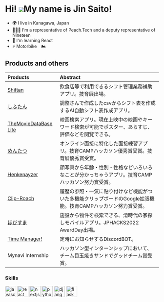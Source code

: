 Hi! ![](https://user-images.githubusercontent.com/18350557/176309783-0785949b-9127-417c-8b55-ab5a4333674e.gif)My name is Jin Saito!
=====================================================================================================================================

* 🌍  I live in Kanagawa, Japan
* 👨‍👨‍👦 I'm a representative of Peach.Tech and a deputy representative of Nineteen
* 🧠 I'm learning React
* ⚡ Motorbike　🏍

## Products and others
| Products | Abstract |
| :-- | :-- |
| [Shiftan](https://github.com/JinA293/shiftan-v2) | 飲食店等で利用できるシフト管理業務補助アプリ。技育展出場。 |
| [しふたん](https://github.com/JinA293/shiftan) | 調整さんで作成したcsvからシフト表を作成するAI自動シフト表作成アプリ。 |
| [TheMovieDataBase Lite](https://github.com/JinA293/TheMovieDatabaseLite_cs50FinalProject) | 映画検索アプリ。現在上映中の映画やキーワード検索が可能でポスター、あらすじ、評価などを閲覧できる。|
| [めんたつ](https://github.com/masachika-kamada/interview-practice) | オンライン面接に特化した面接練習アプリ。技育CAMPハッカソン優秀賞受賞。技育展優秀賞受賞。 |
| [Henkenayzer](https://github.com/shimizuyuta/hackathon_vol5) | 顔写真から年齢・性別・性格などいろいろなことが分かっちゃうアプリ。技育CAMPハッカソン努力賞受賞。 |
| [Clip-Roach](https://github.com/shimizuyuta/hackathon_vol4_0618)| 履歴の参照・一気に貼り付けなど機能がついた多機能クリップボードのGoogle拡張機能。技育CAMPハッカソン努力賞受賞。 |
| [ほびすま](https://github.com/jphacks/F_2202)| 施設から物件を検索できる、清時代の家探しモバイルアプリ。JPHACKS2022 AwardDay出場。 |
| [Time Manager!](https://github.com/JinA293/TimeManager-) | 定時にお知らせするDiscordBOT。 |
| Mynavi Internship | ハッカソン型インターンシップにおいて、チーム目玉焼きサンドでグッドチーム賞受賞。 |


<!-- ### List of my portfolio -->

### Skills

<p align="left">
  <a target="_blank" rel="noreferrer"><img src="https://raw.githubusercontent.com/danielcranney/readme-generator/main/public/icons/skills/javascript-colored.svg" width="36" height="36" alt="javascript" /></a>
  <a target="_blank" rel="noreferrer"><img src="https://raw.githubusercontent.com/danielcranney/readme-generator/main/public/icons/skills/react-colored.svg" width="36" height="36" alt="react" /></a>
  <a target="_blank" rel="noreferrer"><img src="https://raw.githubusercontent.com/danielcranney/readme-generator/main/public/icons/skills/nextjs-colored.svg" width="36" height="36" alt="nextjs" /></a>
  <a　target="_blank" rel="noreferrer"><img src="https://raw.githubusercontent.com/danielcranney/readme-generator/main/public/icons/skills/python-colored.svg" width="36" height="36" alt="python" /></a>
  <a target="_blank" rel="noreferrer"><img src="https://raw.githubusercontent.com/danielcranney/readme-generator/main/public/icons/skills/django-colored.svg" width="36" height="36" alt="django" /></a>
  <a target="_blank" rel="noreferrer"><img src="https://raw.githubusercontent.com/danielcranney/readme-generator/main/public/icons/skills/flask-colored.svg" width="36" height="36" alt="flask" /></a>
</p>

<!--
### Socials

<p align="left"> 
  <a href="https://www.github.com/JinA293" target="_blank" rel="noreferrer"><img src="https://raw.githubusercontent.com/danielcranney/readme-generator/main/public/icons/socials/github.svg" width="32" height="32" /></a> 
  <a href="https://www.twitter.com/jin_pro_01" target="_blank" rel="noreferrer"><img src="https://raw.githubusercontent.com/danielcranney/readme-generator/main/public/icons/socials/twitter.svg" width="32" height="32" /></a>
</p>
-->

<p align="left"> 
<!--   <img alt="Top Langs" height="150px" src="https://github-readme-stats.vercel.app/api/top-langs/?username=JinA293&layout=compact&show_icons=true&theme=tokyonight" />
  <img alt="github stats" height="150px" src="https://github-readme-stats.vercel.app/api?username=JinA293&theme=tokyonight&show_icons=ture" /> -->
  <!--<img height="148px" src="https://github-readme-streak-stats.herokuapp.com/?user=JinA293&theme=dark" />-->
<!--   <img height="150px" width="485px"src="https://activity-graph.herokuapp.com/graph?username=JinA293&theme=react-dark" alt="GitHub Commits Graph" /> -->
</p>

<!-- [![trophy](https://github-profile-trophy.vercel.app/?username=JinA293&theme=onedark&column=7)](https://github.com/ryo-ma/github-profile-trophy) -->
<!--
<p align="left">
  <a href="https://github.com/JinA293/JinA293/">
    <img src="https://komarev.com/ghpvc/?username=JinA293" alt="JinA293" />
  </a>
  <a href="http://twitter.com/jin_pro_01">
    <img height="20" src="https://img.shields.io/twitter/follow/jin_pro_01?label=Twitter&logo=twitter&style=flat" />
  </a>
  <a href="https://github.com/JinA293">
    <img height="20" src="https://img.shields.io/github/followers/JinA293?label=follow&logo=github&style=flat" />
  </a>
</p>
-->
